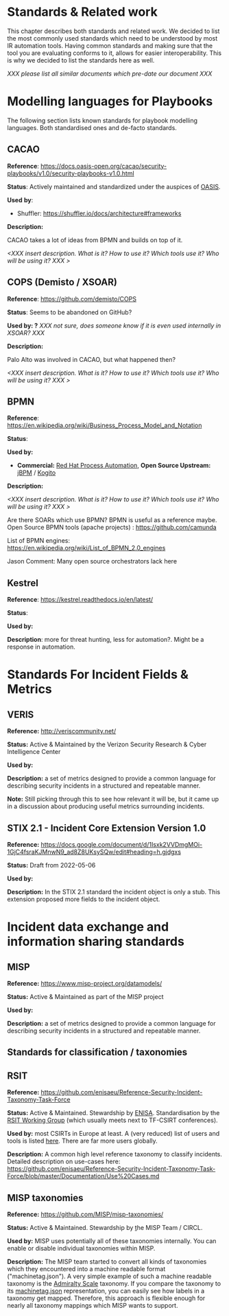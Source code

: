 # Standards & Related work

This chapter describes both standards and related work. We decided to
list the most commonly used standards which need to be understood by
most IR automation tools. Having common standards and making sure that
the tool you are evaluating conforms to it, allows for easier
interoperability. This is why we decided to list the standards here as
well.

*XXX please list all similar documents which pre-date our document XXX*

Modelling languages for Playbooks
=================================

The following section lists known standards for playbook modelling
languages. Both standardised ones and de-facto standards.

CACAO
-----

**Reference**:
<https://docs.oasis-open.org/cacao/security-playbooks/v1.0/security-playbooks-v1.0.html>

**Status**: Actively maintained and standardized under the auspices of
[OASIS](https://docs.oasis-open.org/).

**Used** **by**:

-   Shuffler: <https://shuffler.io/docs/architecture#frameworks>

**Description:**

CACAO takes a lot of ideas from BPMN and builds on top of it.

*\<XXX insert description. What is it? How to use it? Which tools use
it? Who will be using it? XXX \>*

COPS (Demisto / XSOAR)
-----------------------

**Reference**: <https://github.com/demisto/COPS>

**Status**: Seems to be abandoned on GitHub?

**Used by: ?** *XXX not sure, does someone know if it is even used
internally in XSOAR? XXX*

**Description:**

Palo Alto was involved in CACAO, but what happened then?

*\<XXX insert description. What is it? How to use it? Which tools use
it? Who will be using it? XXX \>*

BPMN
----

**Reference**:
<https://en.wikipedia.org/wiki/Business_Process_Model_and_Notation>

**Status**:

**Used by:**

-   **Commercial:** [Red Hat Process
    Automation](https://www.redhat.com/en/products/process-automation),
    **Open Source Upstream:** [jBPM](https://www.jbpm.org/) /
    [Kogito](https://kogito.kie.org/)

**Description:**

*\<XXX insert description. What is it? How to use it? Which tools use
it? Who will be using it? XXX \>*

Are there SOARs which use BPMN? BPMN is useful as a reference maybe.
Open Source BPMN tools (apache projects) : <https://github.com/camunda>

List of BPMN engines:
<https://en.wikipedia.org/wiki/List_of_BPMN_2.0_engines>

Jason Comment: Many open source orchestrators lack here

Kestrel
-------

**Reference**: <https://kestrel.readthedocs.io/en/latest/>

**Status**:

**Used by:**

**Description**: more for threat hunting, less for automation?. Might
be a response in automation.

Standards For Incident Fields & Metrics
=======================================

VERIS
-----

**Reference:** <http://veriscommunity.net/>

**Status:** Active & Maintained by the Verizon Security Research & Cyber
Intelligence Center

**Used by:**

**Description:** a set of metrics designed to provide a common language
for describing security incidents in a structured and repeatable
manner.

**Note:** Still picking through this to see how relevant it will be, but
it came up in a discussion about producing useful metrics surrounding
incidents.

STIX 2.1 - Incident Core Extension Version 1.0
----------------------------------------------

**Reference:** <https://docs.google.com/document/d/1Isxk2VVDmgMOi-1GjC4fsraKJMnwN9_ad8Z8UKsySQw/edit#heading=h.gjdgxs>

**Status:** Draft from 2022-05-06

**Used by:**

**Description:** In the STIX 2.1 standard the incident object is only a stub. This extension proposed more fields to the 
incident object. 

Incident data exchange and information sharing standards
========================================================

MISP
----

**Reference:** <https://www.misp-project.org/datamodels/>

**Status:** Active & Maintained as part of the MISP project

**Used by:**

**Description:** a set of metrics designed to provide a common language
for describing security incidents in a structured and repeatable
manner.

Standards for classification / taxonomies
-----------------------------------------

RSIT
----

**Reference:**
<https://github.com/enisaeu/Reference-Security-Incident-Taxonomy-Task-Force>

**Status:** Active & Maintained. Stewardship by
[ENISA](https://www.enisa.europa.eu/publications/reference-incident-classification-taxonomy).
Standardisation by the [RSIT Working
Group](https://github.com/enisaeu/Reference-Security-Incident-Taxonomy-Task-Force/blob/master/Documentation/ToR.md)
(which usually meets next to TF-CSIRT conferences).

**Used by:** most CSIRTs in Europe at least. A (very reduced) list of
users and tools is listed
[here](https://github.com/enisaeu/Reference-Security-Incident-Taxonomy-Task-Force/blob/master/Documentation/Dependencies%20and%20tool%20mapping.md).
There are far more users globally.

**Description:** A common high level reference taxonomy to classify
incidents. Detailed description on use-cases here:
<https://github.com/enisaeu/Reference-Security-Incident-Taxonomy-Task-Force/blob/master/Documentation/Use%20Cases.md>

MISP taxonomies
---------------

**Reference:** <https://github.com/MISP/misp-taxonomies/>

**Status:** Active & Maintained. Stewardship by
[t](https://www.enisa.europa.eu/publications/reference-incident-classification-taxonomy)he
MISP Team / CIRCL.

**Used by:** MISP uses potentially all of these taxonomies internally.
You can enable or disable individual taxonomies within MISP.

**Description:** The MISP team started to convert all kinds of
taxonomies which they encountered into a machine readable format
(\"machinetag.json\"). A very simple example of such a machine readable
taxonomy is the [Admiralty
Scale](https://github.com/MISP/misp-taxonomies/tree/main/admiralty-scale)
taxonomy. If you compare the taxonomy to its
[machinetag.json](https://github.com/MISP/misp-taxonomies/blob/main/admiralty-scale/machinetag.json)
representation, you can easily see how labels in a taxonomy get mapped.
Therefore, this approach is flexible enough for nearly all taxonomy
mappings which MISP wants to support.
